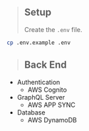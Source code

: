 > ## Setup
>
> Create the `.env` file.

```sh
cp .env.example .env
```

> ## Back End

- Authentication
  - AWS Cognito
- GraphQL Server
  - AWS APP SYNC
- Database
  - AWS DynamoDB

